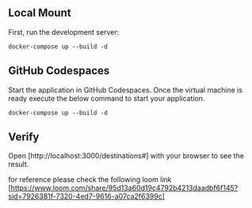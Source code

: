 ## Local Mount

First, run the development server:

```
docker-compose up --build -d
```

## GitHub Codespaces

Start the application in GitHub Codespaces. Once the virtual machine is ready execute the below command to start your application.

```
docker-compose up --build -d
```

## Verify

Open [http://localhost:3000/destinations#] with your browser to see the result.

for reference please check the following loom link [https://www.loom.com/share/95d13a60d19c4792b4213daadbf6f145?sid=7926381f-7320-4ed7-9616-a07ca2f6399c]

